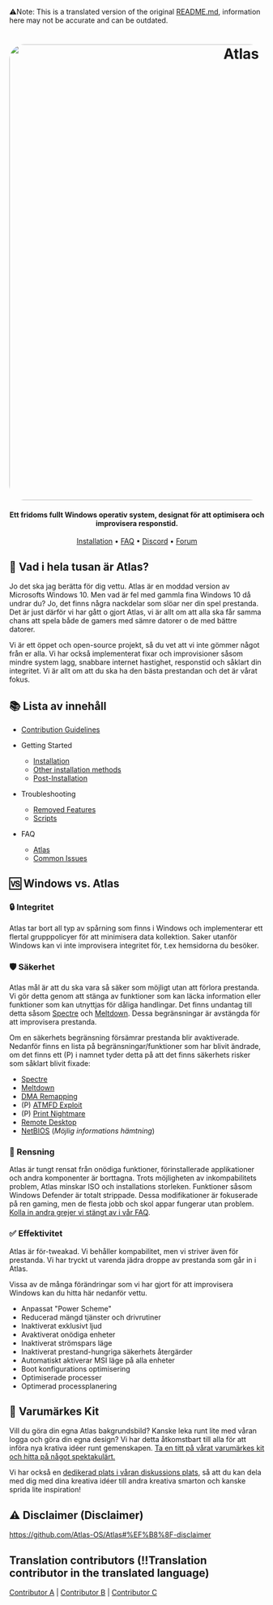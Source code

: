 ⚠️Note: This is a translated version of the original [README.md](https://github.com/Atlas-OS/Atlas/blob/main/README.md), information here may not be accurate and can be outdated.
<h1 align="center">
  <a href="http://atlasos.net"><img src="https://gcore.jsdelivr.net/gh/Atlas-OS/Atlas@main/img/banner.png" alt="Atlas" width="900" style="border-radius: 30px"></a>
</h1>

<h4 align="center">Ett fridoms fullt Windows operativ system, designat för att optimisera och improvisera responstid.</h4>

<p align="center">
  <a href="https://github.com/Atlas-OS/Atlas/wiki/2.-Installing">Installation</a>
  •
  <a href="https://github.com/Atlas-OS/Atlas/wiki/1.-FAQ#contents">FAQ</a>
  •
  <a href="https://discord.atlasos.net" target="_blank">Discord</a>
  •
  <a href="https://forum.atlasos.net">Forum</a>
</p>

## 🤔 **Vad i hela tusan är Atlas?**

Jo det ska jag berätta för dig vettu. Atlas är en moddad version av Microsofts Windows 10. Men vad är fel med gammla fina Windows 10 då undrar du? Jo, det finns några nackdelar som slöar ner din spel prestanda. Det är just därför vi har gått o gjort Atlas, vi är allt om att alla ska får samma chans att spela både de gamers med sämre datorer o de med bättre datorer.

Vi är ett öppet och open-source projekt, så du vet att vi inte gömmer något från er alla. Vi har också implementerat fixar och improvisioner såsom mindre system lagg, snabbare internet hastighet, responstid och såklart din integritet. Vi är allt om att du ska ha den bästa prestandan och det är vårat fokus.

## 📚 **Lista av innehåll**

- [Contribution Guidelines](https://docs.atlasos.net/contributions)

- Getting Started
  - [Installation](https://docs.atlasos.net/getting-started/installation)
  - [Other installation methods](https://docs.atlasos.net/getting-started/other-installation-methods/no-usb)
  - [Post-Installation](https://docs.atlasos.net/getting-started/post-installation/drivers)

- Troubleshooting
  - [Removed Features](https://docs.atlasos.net/troubleshooting/removed-features)
  - [Scripts](https://docs.atlasos.net/troubleshooting/scripts)

- FAQ
  - [Atlas](https://atlasos.net/faq)
  - [Common Issues](https://docs.atlasos.net/troubleshooting/common-issues/hyper-v/)
## 🆚 **Windows vs. Atlas**

### 🔒 Integritet
Atlas tar bort all typ av spårning som finns i Windows och implementerar ett flertal grupppolicyer för att minimisera data kollektion. Saker utanför Windows kan vi inte improvisera integritet för, t.ex hemsidorna du besöker.

### 🛡️ Säkerhet
Atlas mål är att du ska vara så säker som möjligt utan att förlora prestanda. Vi gör detta genom att stänga av funktioner som kan läcka information eller funktioner som kan utnyttjas för dåliga handlingar. Det finns undantag till detta såsom [Spectre](https://spectreattack.com/spectre.pdf) och [Meltdown](https://meltdownattack.com/meltdown.pdf). Dessa begränsningar är avstängda för att improvisera prestanda.

Om en säkerhets begränsning försämrar prestanda blir avaktiverade.
Nedanför finns en lista på begränsningar/funktioner som har blivit ändrade, om det finns ett (P) i namnet tyder detta på att det finns säkerhets risker som såklart blivit fixade:

- [Spectre](https://spectreattack.com/spectre.pdf)
- [Meltdown](https://meltdownattack.com/meltdown.pdf)
- [DMA Remapping](https://docs.microsoft.com/en-us/windows/security/information-protection/kernel-dma-protection-for-thunderbolt)
- (P) [ATMFD Exploit](https://msrc.microsoft.com/update-guide/en-US/vulnerability/CVE-2020-1020)
- (P) [Print Nightmare](https://us-cert.cisa.gov/ncas/current-activity/2021/06/30/printnightmare-critical-windows-print-spooler-vulnerability)
- [Remote Desktop](https://cve.mitre.org/cgi-bin/cvekey.cgi?keyword=Windows+Remote+Desktop)
- [NetBIOS](https://en.wikipedia.org/wiki/NetBIOS) (*Möjlig informations hämtning*)

### 🚀 Rensning
Atlas är tungt rensat från onödiga funktioner, förinstallerade applikationer och andra komponenter är borttagna. Trots möjligheten av inkompabilitets problem, Atlas minskar ISO och installations storleken. Funktioner såsom Windows Defender är totalt strippade. Dessa modifikationer är fokuserade på ren gaming, men de flesta jobb och skol appar fungerar utan problem. [Kolla in andra grejer vi stängt av i vår FAQ](https://github.com/Atlas-OS/Atlas/wiki/1.-FAQ#13-whats-removed-in-atlas-os).

### ✅ Effektivitet
Atlas är för-tweakad. Vi behåller kompabilitet, men vi striver även för prestanda. Vi har tryckt ut varenda jädra droppe av prestanda som går in i Atlas.

Vissa av de många förändringar som vi har gjort för att improvisera Windows kan du hitta här nedanför vettu.

- Anpassat "Power Scheme"
- Reducerad mängd tjänster och drivrutiner
- Inaktiverat exklusivt ljud
- Avaktiverat onödiga enheter
- Inaktiverat strömspars läge
- Inaktiverat prestand-hungriga säkerhets återgärder
- Automatiskt aktiverar MSI läge på alla enheter
- Boot konfigurations optimisering
- Optimiserade processer
- Optimerad processplanering

## 🎨 Varumärkes Kit

Vill du göra din egna Atlas bakgrundsbild? Kanske leka runt lite med våran logga och göra din egna design? Vi har detta åtkomstbart till alla för att införa nya krativa idéer runt gemenskapen. [Ta en titt på vårat varumärkes kit och hitta på något spektakulärt.](https://cdn.jsdelivr.net/gh/Atlas-OS/Atlas@main/img/brand-kit.zip)

Vi har också en [dedikerad plats i våran diskussions plats](https://github.com/Atlas-OS/Atlas/discussions/categories/community-artwork), så att du kan dela med dig med dina kreativa idéer till andra kreativa smarton och kanske sprida lite inspiration!

## ⚠️ Disclaimer (Disclaimer)
https://github.com/Atlas-OS/Atlas#%EF%B8%8F-disclaimer

## Translation contributors (!!Translation contributor in the translated language)
[Contributor A](https://github.com/A) |
[Contributor B](https://github.com/B) |
[Contributor C](https://github.com/C)
